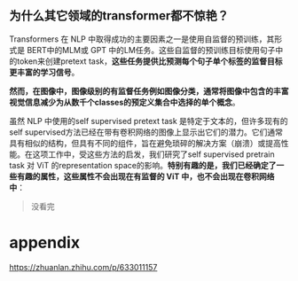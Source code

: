 ## 为什么其它领域的transformer都不惊艳？

Transformers 在 NLP 中取得成功的主要因素之一是使用自监督的预训练，其形式是 BERT中的MLM或 GPT 中的LM任务。这些自监督的预训练目标使用句子中的token来创建pretext task，**这些任务提供比预测每个句子单个标签的监督目标更丰富的学习信号**。

**然而，在图像中，图像级别的有监督任务例如图像分类，通常将图像中包含的丰富视觉信息减少为从数千个classes的预定义集合中选择的单个概念**。

虽然 NLP 中使用的self supervised pretext task 是特定于文本的，但许多现有的self supervised方法已经在带有卷积网络的图像上显示出它们的潜力。它们通常具有相似的结构，但具有不同的组件，旨在避免琐碎的解决方案（崩溃）或提高性能。在这项工作中，受这些方法的启发，我们研究了self supervised pretrain task 对 ViT 的representation space的影响。**特别有趣的是，我们已经确定了一些有趣的属性，这些属性不会出现在有监督的 ViT 中，也不会出现在卷积网络中**：

>没看完





# appendix
https://zhuanlan.zhihu.com/p/633011157





